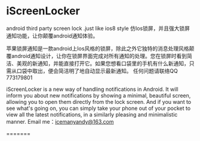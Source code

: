 iScreenLocker
=============
android third party screen lock .just like ios8 style
仿Ios锁屏，并且强大锁屏通知功能，让你颠覆android通知体验。


苹果锁屏通知是一款android上Ios风格的锁屏，除此之外它独特的消息处理风格颠覆android通知设计，让你在锁屏界面完成对所有通知的处理。您在锁屏时看到简洁、美观的新通知，并能直接打开它。如果您想看口袋里的手机有什么新通知，只需从口袋中取出，便会简洁明了地自动显示最新通知。
任何问题请联络QQ 773179801
 
iScreenLocker is a new way of handling notifications in Android. It will inform you about new notifications by showing a minimal, beautiful screen, allowing you to open them directly from the lock screen. And if you want to see what\'s going on, you can simply take your phone out of your pocket to view all the latest notifications, in a similarly pleasing and minimalistic manner. 
Email me：icemanyandy@163.com
 
 =======
